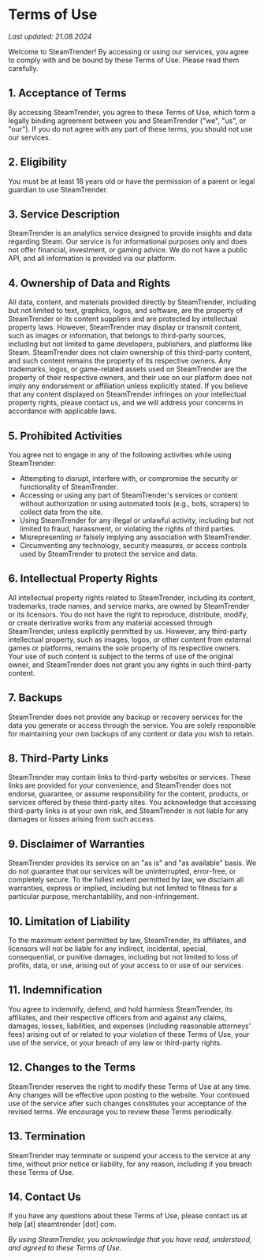 # Terms of Use

*Last updated: 21.08.2024*

Welcome to SteamTrender! By accessing or using our services, you agree to comply with and be bound by these Terms of Use. Please read them carefully.

## 1. Acceptance of Terms
By accessing SteamTrender, you agree to these Terms of Use, which form a legally binding agreement between you and SteamTrender ("we", "us", or "our"). If you do not agree with any part of these terms, you should not use our services.

## 2. Eligibility
You must be at least 18 years old or have the permission of a parent or legal guardian to use SteamTrender.

## 3. Service Description
SteamTrender is an analytics service designed to provide insights and data regarding Steam. Our service is for informational purposes only and does not offer financial, investment, or gaming advice. We do not have a public API, and all information is provided via our platform.

## 4. Ownership of Data and Rights
All data, content, and materials provided directly by SteamTrender, including but not limited to text, graphics, logos, and software, are the property of SteamTrender or its content suppliers and are protected by intellectual property laws.
However, SteamTrender may display or transmit content, such as images or information, that belongs to third-party sources, including but not limited to game developers, publishers, and platforms like Steam. SteamTrender does not claim ownership of this third-party content, and such content remains the property of its respective owners. Any trademarks, logos, or game-related assets used on SteamTrender are the property of their respective owners, and their use on our platform does not imply any endorsement or affiliation unless explicitly stated.
If you believe that any content displayed on SteamTrender infringes on your intellectual property rights, please contact us, and we will address your concerns in accordance with applicable laws.

## 5. Prohibited Activities
You agree not to engage in any of the following activities while using SteamTrender:
- Attempting to disrupt, interfere with, or compromise the security or functionality of SteamTrender.
- Accessing or using any part of SteamTrender's services or content without authorization or using automated tools (e.g., bots, scrapers) to collect data from the site.
- Using SteamTrender for any illegal or unlawful activity, including but not limited to fraud, harassment, or violating the rights of third parties.
- Misrepresenting or falsely implying any association with SteamTrender.
- Circumventing any technology, security measures, or access controls used by SteamTrender to protect the service and data.

## 6. Intellectual Property Rights
All intellectual property rights related to SteamTrender, including its content, trademarks, trade names, and service marks, are owned by SteamTrender or its licensors. You do not have the right to reproduce, distribute, modify, or create derivative works from any material accessed through SteamTrender, unless explicitly permitted by us.
However, any third-party intellectual property, such as images, logos, or other content from external games or platforms, remains the sole property of its respective owners. Your use of such content is subject to the terms of use of the original owner, and SteamTrender does not grant you any rights in such third-party content.

## 7. Backups
SteamTrender does not provide any backup or recovery services for the data you generate or access through the service. You are solely responsible for maintaining your own backups of any content or data you wish to retain.

## 8. Third-Party Links
SteamTrender may contain links to third-party websites or services. These links are provided for your convenience, and SteamTrender does not endorse, guarantee, or assume responsibility for the content, products, or services offered by these third-party sites. You acknowledge that accessing third-party links is at your own risk, and SteamTrender is not liable for any damages or losses arising from such access.

## 9. Disclaimer of Warranties
SteamTrender provides its service on an "as is" and "as available" basis. We do not guarantee that our services will be uninterrupted, error-free, or completely secure. To the fullest extent permitted by law, we disclaim all warranties, express or implied, including but not limited to fitness for a particular purpose, merchantability, and non-infringement.

## 10. Limitation of Liability
To the maximum extent permitted by law, SteamTrender, its affiliates, and licensors will not be liable for any indirect, incidental, special, consequential, or punitive damages, including but not limited to loss of profits, data, or use, arising out of your access to or use of our services.

## 11. Indemnification
You agree to indemnify, defend, and hold harmless SteamTrender, its affiliates, and their respective officers from and against any claims, damages, losses, liabilities, and expenses (including reasonable attorneys' fees) arising out of or related to your violation of these Terms of Use, your use of the service, or your breach of any law or third-party rights.

## 12. Changes to the Terms
SteamTrender reserves the right to modify these Terms of Use at any time. Any changes will be effective upon posting to the website. Your continued use of the service after such changes constitutes your acceptance of the revised terms. We encourage you to review these Terms periodically.

## 13. Termination
SteamTrender may terminate or suspend your access to the service at any time, without prior notice or liability, for any reason, including if you breach these Terms of Use.

## 14. Contact Us
If you have any questions about these Terms of Use, please contact us at help [at] steamtrender [dot] com.

*By using SteamTrender, you acknowledge that you have read, understood, and agreed to these Terms of Use.*
